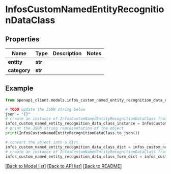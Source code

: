 # InfosCustomNamedEntityRecognitionDataClass


## Properties

Name | Type | Description | Notes
------------ | ------------- | ------------- | -------------
**entity** | **str** |  | 
**category** | **str** |  | 

## Example

```python
from openapi_client.models.infos_custom_named_entity_recognition_data_class import InfosCustomNamedEntityRecognitionDataClass

# TODO update the JSON string below
json = "{}"
# create an instance of InfosCustomNamedEntityRecognitionDataClass from a JSON string
infos_custom_named_entity_recognition_data_class_instance = InfosCustomNamedEntityRecognitionDataClass.from_json(json)
# print the JSON string representation of the object
print(InfosCustomNamedEntityRecognitionDataClass.to_json())

# convert the object into a dict
infos_custom_named_entity_recognition_data_class_dict = infos_custom_named_entity_recognition_data_class_instance.to_dict()
# create an instance of InfosCustomNamedEntityRecognitionDataClass from a dict
infos_custom_named_entity_recognition_data_class_form_dict = infos_custom_named_entity_recognition_data_class.from_dict(infos_custom_named_entity_recognition_data_class_dict)
```
[[Back to Model list]](../README.md#documentation-for-models) [[Back to API list]](../README.md#documentation-for-api-endpoints) [[Back to README]](../README.md)


